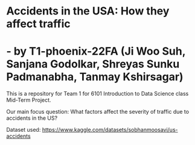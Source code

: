 # Accidents in the USA: How they affect traffic 
# - by T1-phoenix-22FA (Ji Woo Suh, Sanjana Godolkar, Shreyas Sunku Padmanabha, Tanmay Kshirsagar)
This is a repository for Team 1 for 6101 Introduction to Data Science class Mid-Term Project. 

Our main focus question: What factors affect the severity of traffic due to accidents in the US?

Dataset used: https://www.kaggle.com/datasets/sobhanmoosavi/us-accidents
